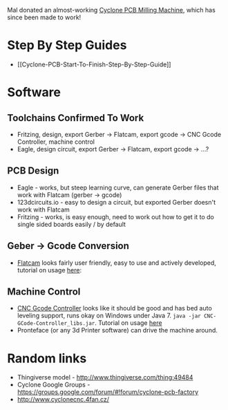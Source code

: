 Mal donated an almost-working [Cyclone PCB Milling Machine](http://reprap.org/wiki/Cyclone_PCB_Factory), which has since been made to work!

# Step By Step Guides
* [[Cyclone-PCB-Start-To-Finish-Step-By-Step-Guide]]

# Software

## Toolchains Confirmed To Work
* Fritzing, design, export Gerber -> Flatcam, export gcode -> CNC Gcode Controller, machine control
* Eagle, design circuit, export Gerber -> Flatcam, export gcode -> ...?

## PCB Design
* Eagle - works, but steep learning curve, can generate Gerber files that work with Flatcam (gerber -> gcode)
* 123dcircuits.io - easy to design a circuit, but exported Gerber doesn't work with Flatcam
* Fritzing - works, is easy enough, need to work out how to get it to do single sided boards easily / by default

## Geber -> Gcode Conversion
* [Flatcam](http://flatcam.org/) looks fairly user friendly, easy to use and actively developed, tutorial on usage [here](http://diwo.bq.com/como-crear-gcode-para-fresar-pcbs-en-cyclone/): 

## Machine Control
* [CNC Gcode Controller](http://reprap.org/wiki/CNCGcodeController) looks like it should be good and has bed auto leveling support, runs okay on Windows under Java 7.  `java -jar CNC-GCode-Controller_libs.jar`.  Tutorial on usage [here](http://diwo.bq.com/cnc-gcode-controller-instalacion-y-uso/)
* Pronteface (or any 3d Printer software) can drive the machine around.

# Random links
* Thingiverse model - http://www.thingiverse.com/thing:49484
* Cyclone Google Groups - https://groups.google.com/forum/#!forum/cyclone-pcb-factory
* http://www.cyclonecnc.4fan.cz/